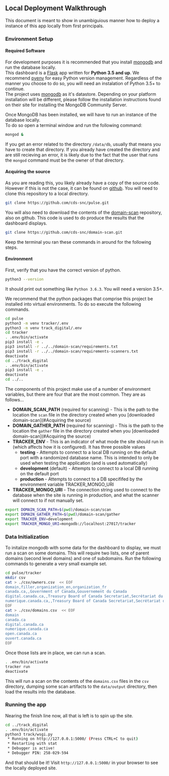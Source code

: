## Local Deployment Walkthrough

This document is meant to show in unambiguious manner how to deploy a instance of this app locally from first principals.

### Environment Setup

#### Required Software

For development purposes it is recommended that you install [mongodb](https://www.mongodb.com/) and run the database locally.  
This dashboard is a [Flask](http://flask.pocoo.org/) app written for **Python 3.5 and up**. We recommend [pyenv](https://github.com/pyenv/pyenv) for easy Python version management. Regardless of the manner you choose to do so, you will need an instalation of Python 3.5+ to continue.  
The project uses [mongodb](https://www.mongodb.com/) as it's datastore. Depending on your platform installation will be different, please follow the installation instructions found on their site for installing the MongoDB Community Server.

Once MongoDB has been installed, we will have to run an instance of the database locally.  
To do so open a terminal window and run the following command:
```bash
mongod &
```

If you get an error related to the directory `/data/db`, usually that means you have to create that directory. If you already have created the directory and are still recieving an error, it is likely due to the fact that the user that runs the `mongod` command must be the owner of that directory.


#### Acquiring the source

As you are reading this, you likely already have a copy of the source code. However if this is not the case, it can be found on [github](https://github.com/cds-snc/pulse). You will need to clone this repository to a local directory.
```bash
git clone https://github.com/cds-snc/pulse.git
```

You will also need to download the contents of the [domain-scan](https://github.com/cds-snc/domain-scan) repository, also on github. This code is used to do produce the results that the dashboard displays.
```bash
git clone https://github.com/cds-snc/domain-scan.git
```

Keep the terminal you ran these commands in around for the following steps.

#### Environment

First, verify that you have the correct version of python.
```bash
python3 --version
```
It should print out something like `Python 3.6.3`. You will need a version 3.5+.

We recommend that the python packages that comprise this project be installed into virtual environments. To do so execute the following commands.
```bash
cd pulse
python3 -m venv tracker/.env
python3 -m venv track_digital/.env
cd tracker
. .env/bin/activate
pip3 install -e .
pip3 install -r ../../domain-scan/requirements.txt
pip3 install -r ../../domain-scan/requirements-scanners.txt
deactivate
cd ../track_digital
. .env/bin/activate
pip3 install -e .
deactivate
cd ../..
```

The components of this project make use of a number of environment variables, but there are four that are the most common. They are as follows...  
* **DOMAIN_SCAN_PATH** (required for scanning) - This is the path to the location the `scan` file in the directory created when you [downloaded domain-scan](#Acquiring the source)
* **DOMAIN_GATHER_PATH** (required for scanning) - This is the path to the location the `gather` file in the directory created when you [downloaded domain-scan](#Acquiring the source)
* **TRACKER_ENV** - This is an indicator of what mode the site should run in (which affects how it is configured). It has three possible values
  * **testing** - Attempts to connect to a local DB running on the default port with a randomized database name. This is intended to only be used when testing the application (and is used automatically)
  * **development** (default) - Attempts to connect to a local DB running on the default port
  * **production** - Attempts to connect to a DB specififed by the environment variable TRACKER_MONGO_URI
* **TRACKER_MONGO_URI** - The connection string used to connect to the database when the site is running in production, and what the scanner will connect to if not manually set.

```bash
export DOMAIN_SCAN_PATH=$(pwd)/domain-scan/scan
export DOMAIN_GATHER_PATH=$(pwd)/domain-scan/gather
export TRACKER_ENV=development
export TRACKER_MONGO_URI=mongodb://localhost:27017/tracker
```

### Data Initialization

To initalize mongodb with some data for the dashboard to display, we must run a scan on some domains. This will require two lists, one of parent domains (second level domains) and one of subdomains. Run the following commands to generate a very small example set.
```bash
cd pulse/tracker
mkdir csv
cat > ./csv/owners.csv  << EOF
domain,filler,organization_en,organization_fr
canada.ca,,Government of Canada,Gouvernement du Canada
digital.canada.ca,,Treasury Board of Canada Secretariat,Secrétariat du Conseil du Trésor du Canada
numerique.canada.ca,,Treasury Board of Canada Secretariat,Secrétariat du Conseil du Trésor du Canada
EOF
cat > ./csv/domains.csv  << EOF
domain
canada.ca
digital.canada.ca
numerique.canada.ca
open.canada.ca
ouvert.canada.ca
EOF
```

Once those lists are in place, we can run a scan.
```bash
. .env/bin/activate
tracker run
deactivate
```
This will run a scan on the contents of the `domains.csv` files in the `csv` directory, dumping some scan artifacts to the `data/output` directory, then load the results into the database.

### Running the app

Nearing the finish line now, all that is left is to spin up the site.
```bash
cd ../track_digital
. .env/bin/activate
python3 track/wsgi.py
 * Running on http://127.0.0.1:5000/ (Press CTRL+C to quit)
 * Restarting with stat
 * Debugger is active!
 * Debugger PIN: 258-029-594
```
And that should be it! Visit `http://127.0.0.1:5000/` in your browser to see the locally deployed site.
